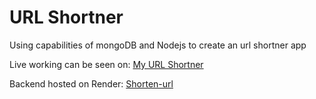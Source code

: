 # URL Shortner
Using capabilities of mongoDB and Nodejs to create an url shortner app

Live working can be seen on: [My URL Shortner](https://myurlshortner.vercel.app/)

Backend hosted on Render: [Shorten-url](https://shorturl-7jsf.onrender.com/)
